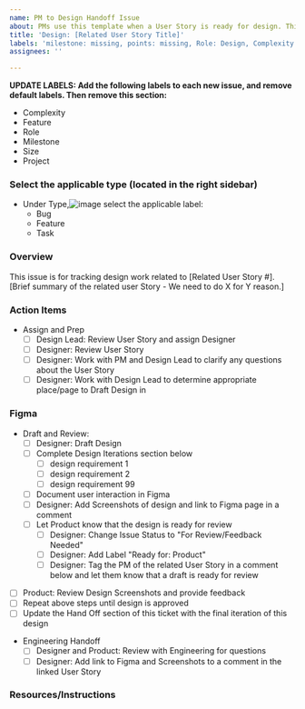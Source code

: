 ```yaml
---
name: PM to Design Handoff Issue
about: PMs use this template when a User Story is ready for design. This will be a separate issue for design to track their work.
title: 'Design: [Related User Story Title]'
labels: 'milestone: missing, points: missing, Role: Design, Complexity: Missing, Feature: Missing'
assignees: ''

---
```


**UPDATE LABELS: Add the following labels to each new issue, and remove default labels. Then remove this section:**
* Complexity
* Feature
* Role
* Milestone
* Size 
* Project 

### Select the applicable type (located in the right sidebar)
- Under Type,![image](https://github.com/user-attachments/assets/aaf85aa9-ac24-41c7-aac5-e0fd10a3f5de)
 select the applicable label:
   - Bug
   - Feature
   - Task

### Overview
This issue is for tracking design work related to [Related User Story #]. [Brief summary of the related user Story - We need to do X for Y reason.]

### Action Items
- Assign and Prep
  - [ ] Design Lead: Review User Story and assign Designer
  - [ ] Designer: Review User Story
  - [ ] Designer: Work with PM and Design Lead to clarify any questions about the User Story
  - [ ] Designer: Work with Design Lead to determine appropriate place/page to Draft Design in
### Figma
- Draft and Review:
   - [ ] Designer: Draft Design
   - [ ] Complete Design Iterations section below
      - [ ] design requirement 1
      - [ ] design requirement 2
      - [ ] design requirement 99
   - [ ] Document user interaction in Figma
   - [ ] Designer: Add Screenshots of design and link to Figma page in a comment
   - [ ] Let Product know that the design is ready for review
      - [ ] Designer: Change Issue Status to "For Review/Feedback Needed"
      - [ ] Designer: Add Label "Ready for: Product"
      - [ ] Designer: Tag the PM of the related User Story in a comment below and let them know that a draft is ready for review
- [ ] Product: Review Design Screenshots and provide feedback
- [ ] Repeat above steps until design is approved
- [ ] Update the Hand Off section of this ticket with the final iteration of this design
- Engineering Handoff
   - [ ] Designer and Product: Review with Engineering for questions
   - [ ] Designer: Add link to Figma and Screenshots to a comment in the linked User Story

### Resources/Instructions
